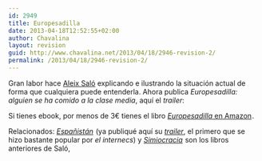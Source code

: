 ```yaml
---
id: 2949
title: Europesadilla
date: 2013-04-18T12:52:55+02:00
author: Chavalina
layout: revision
guid: http://www.chavalina.net/2013/04/18/2946-revision-2/
permalink: /2013/04/18/2946-revision-2/
---
```

Gran labor hace <a href="http://aleixsalo.com/" target="_blank">Aleix Saló</a> explicando e ilustrando la situación actual de forma que cualquiera puede entenderla. Ahora publica _Europesadilla: alguien se ha comido a la clase media_, aquí el _trailer_:



Si tienes ebook, por menos de 3€ tienes el libro [_Europesadilla_ en Amazon](http://www.amazon.es/gp/product/B00C23WAJ2/ref=as_li_ss_tl?ie=UTF8&camp=3626&creative=24822&creativeASIN=B00C23WAJ2&linkCode=as2&tag=chavadiari-21)<img src="http://www.assoc-amazon.es/e/ir?t=chavadiari-21&l=as2&o=30&a=B00C23WAJ2" width="1" height="1" border="0" alt="" style="border:none !important; margin:0px !important;" />.

Relacionados: [_Españistán_](http://www.amazon.es/gp/product/B007TLC10A/ref=as_li_ss_tl?ie=UTF8&camp=3626&creative=24822&creativeASIN=B007TLC10A&linkCode=as2&tag=chavadiari-21)<img src="http://www.assoc-amazon.es/e/ir?t=chavadiari-21&l=as2&o=30&a=B007TLC10A" width="1" height="1" border="0" alt="" style="border:none !important; margin:0px !important;" /> (ya publiqué aquí su <a href="http://www.chavalina.net/2011/05/31/como-llegamos-de-la-burbuja-inmobiliaria-a-la-crisis/" target="_blank"><em>trailer</em></a>, el primero que se hizo bastante popular por _el internecs_) y [_Simiocracia_](http://www.amazon.es/gp/product/8499896979/ref=as_li_ss_tl?ie=UTF8&camp=3626&creative=24822&creativeASIN=8499896979&linkCode=as2&tag=chavadiari-21)<img src="http://www.assoc-amazon.es/e/ir?t=chavadiari-21&l=as2&o=30&a=8499896979" width="1" height="1" border="0" alt="" style="border:none !important; margin:0px !important;" /> son los libros anteriores de Saló,